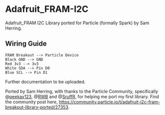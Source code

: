 # Adafruit_FRAM-I2C
Adafruit_FRAM I2C Library ported for Particle (formally Spark) by Sam Herring.

## Wiring Guide

```
FRAM Breakout --> Particle Device
Black GND --> GND
Red 3v3 --> 3v3
White SDA --> Pin D0
Blue SCL --> Pin D1
```

Further documentation to be uploaded.

Ported by Sam Herring, with thanks to the Particle Community, specifically @[peekay123](https://community.particle.io/users/peekay123), @[RWB](https://community.particle.io/users/RWB) and @[SruffR](https://community.particle.io/users/ScruffR), for helping me port my first library. Find the community post here, https://community.particle.io/t/adafruit-i2c-fram-breakout-library-ported/27353.

